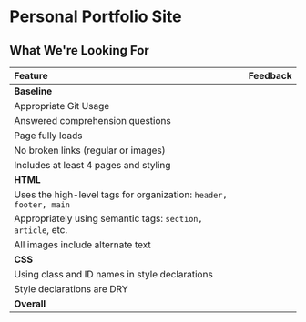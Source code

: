 
# Personal Portfolio Site
## What We're Looking For

Feature | Feedback
:------------- | :-------------
**Baseline** |
Appropriate Git Usage |
Answered comprehension questions |
Page fully loads |
No broken links (regular or images) |
Includes at least 4 pages and styling |
**HTML** |
Uses the high-level tags for organization: `header, footer, main` |
Appropriately using semantic tags: `section, article`, etc. |
All images include alternate text |
**CSS** |
Using class and ID names in style declarations |
Style declarations are DRY |
**Overall** |
